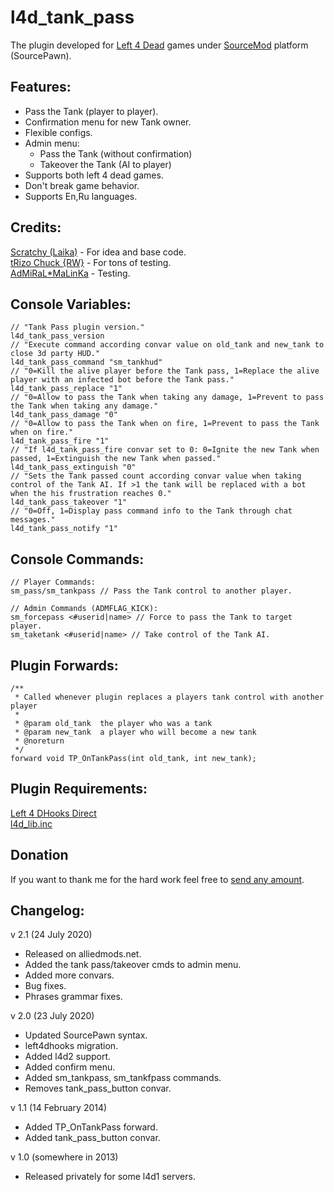 
# l4d_tank_pass
The plugin developed for [Left 4 Dead](http://www.l4d.com/blog/ "Left 4 Dead & Left 4 Dead 2")  games under [SourceMod](https://www.sourcemod.net/ "SourceMod") platform (SourcePawn).

## Features:
- Pass the Tank (player to player).
- Confirmation menu for new Tank owner.
- Flexible configs. 
- Admin menu: 
  - Pass the Tank (without confirmation)
  - Takeover the Tank (AI to player)
- Supports both left 4 dead games.
- Don't break game behavior.
- Supports En,Ru languages.

## Credits:
[Scratchy (Laika)](https://steamcommunity.com/id/Myavuka/) - For idea and base code.  
[tRizo Chuck {RW}](https://steamcommunity.com/profiles/76561197998918131/) - For tons of testing.  
[AdMiRaL*MaLinKa](https://steamcommunity.com/profiles/76561199011947213/) - Testing.  


## Сonsole Variables:

    // "Tank Pass plugin version."
    l4d_tank_pass_version
    // "Execute command according convar value on old_tank and new_tank to close 3d party HUD."
    l4d_tank_pass_command "sm_tankhud"
    // "0=Kill the alive player before the Tank pass, 1=Replace the alive player with an infected bot before the Tank pass."
    l4d_tank_pass_replace "1"
    // "0=Allow to pass the Tank when taking any damage, 1=Prevent to pass the Tank when taking any damage."
    l4d_tank_pass_damage "0"
    // "0=Allow to pass the Tank when on fire, 1=Prevent to pass the Tank when on fire."
    l4d_tank_pass_fire "1"
    // "If l4d_tank_pass_fire convar set to 0: 0=Ignite the new Tank when passed, 1=Extinguish the new Tank when passed."
    l4d_tank_pass_extinguish "0"
    // "Sets the Tank passed count according convar value when taking control of the Tank AI. If >1 the tank will be replaced with a bot when the his frustration reaches 0."
    l4d_tank_pass_takeover "1"
    // "0=Off, 1=Display pass command info to the Tank through chat messages."
    l4d_tank_pass_notify "1"

## Сonsole Commands:

    // Player Commands:
    sm_pass/sm_tankpass // Pass the Tank control to another player.
    
    // Admin Commands (ADMFLAG_KICK):
    sm_forcepass <#userid|name> // Force to pass the Tank to target player.
    sm_taketank <#userid|name> // Take control of the Tank AI.

## Plugin Forwards:

    /**
     * Called whenever plugin replaces a players tank control with another player
     *
     * @param old_tank	the player who was a tank
     * @param new_tank	a player who will become a new tank
     * @noreturn
     */
    forward void TP_OnTankPass(int old_tank, int new_tank);

## Plugin Requirements:
[Left 4 DHooks Direct](https://forums.alliedmods.net/showthread.php?t=321696)  
[l4d_lib.inc](https://github.com/raziEiL/rotoblin2/blob/dev/left4dead/addons/sourcemod/scripting/include/l4d_lib.inc)
## Donation
If you want to thank me for the hard work feel free to [send any amount](https://www.paypal.me/razicat "send any amount").

## Changelog:

v 2.1 (24 July 2020)
 - Released on alliedmods.net.
 - Added the tank pass/takeover cmds to admin menu.
 - Added more convars.
 - Bug fixes.
 - Phrases grammar fixes.
	
v 2.0 (23 July 2020)
 - Updated SourcePawn syntax.
 - left4dhooks migration.
 - Added l4d2 support.
 - Added confirm menu.
 - Added sm_tankpass, sm_tankfpass commands.
 - Removes tank_pass_button convar.

v 1.1 (14 February 2014)
 - Added TP_OnTankPass forward.
 - Added tank_pass_button convar.
 
v 1.0 (somewhere in 2013)
 - Released privately for some l4d1 servers.
